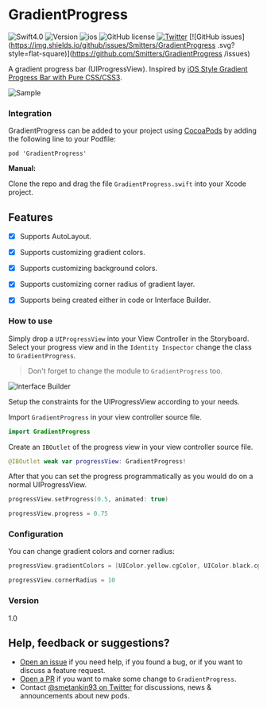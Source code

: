 GradientProgress
====================

![Swift4.0](https://img.shields.io/badge/Swift-4.0-green.svg?style=flat) ![Version](https://img.shields.io/cocoapods/v/GradientProgress.svg)
![ios](https://cocoapod-badges.herokuapp.com/p/GradientProgress/badge.png)
![GitHub license](https://cocoapod-badges.herokuapp.com/l/GradientProgress/badge.png)
[![Twitter](https://img.shields.io/badge/contact-@smetankin93-blue.svg?style=flat)](https://twitter.com/smetankin93)
[![GitHub issues](https://img.shields.io/github/issues/Smitters/GradientProgress .svg?style=flat-square)](https://github.com/Smitters/GradientProgress /issues)

A gradient progress bar (UIProgressView). Inspired by [iOS Style Gradient Progress Bar with Pure CSS/CSS3](http://www.cssscript.com/ios-style-gradient-progress-bar-with-pure-css-css3/).

![Sample](https://raw.githubusercontent.com/Smitters/GradientProgress/master/Example/GradientProjectExample/GradientProjectExample/storedImages/sampleImage.png)


### Integration
GradientProgress can be added to your project using [CocoaPods](https://cocoapods.org/) by adding the following line to your Podfile:
```
pod 'GradientProgress'
```
**Manual:**

Clone the repo and drag the file `GradientProgress.swift` into your Xcode project.

## Features
- [x] Supports AutoLayout.
- [x] Supports customizing gradient colors.
- [x] Supports customizing background colors.
- [x] Supports customizing corner radius of gradient layer.
- [x] Supports being created either in code or Interface Builder.


### How to use
Simply drop a `UIProgressView` into your View Controller in the Storyboard. Select your progress view and in the `Identity Inspector` change the class to `GradientProgress`.
>Don't forget to change the module to `GradientProgress` too.

![Interface Builder](https://raw.githubusercontent.com/Smitters/GradientProgress/master/Example/GradientProjectExample/GradientProjectExample/storedImages/storyboard.png)

Setup the constraints for the UIProgressView according to your needs.

Import `GradientProgress` in your view controller source file.
```swift
import GradientProgress
```
Create an `IBOutlet` of the progress view in your view controller source file.
```swift
@IBOutlet weak var progressView: GradientProgress!
```
After that you can set the progress programmatically as you would do on a normal UIProgressView.
```swift
progressView.setProgress(0.5, animated: true)

progressView.progress = 0.75
```

### Configuration
You can change gradient colors and corner radius:
```swift
progressView.gradientColors = [UIColor.yellow.cgColor, UIColor.black.cgColor]

progressView.cornerRadius = 10
```

### Version
1.0

## Help, feedback or suggestions?

- [Open an issue](https://github.com/Smitters/GradientProgress/issues/new) if you need help, if you found a bug, or if you want to discuss a feature request.
- [Open a PR](https://github.com/Smitters/GradientProgress/pull/new/master) if you want to make some change to `GradientProgress`.
- Contact [@smetankin93 on Twitter](https://twitter.com/smetankin93) for discussions, news & announcements about new pods.
